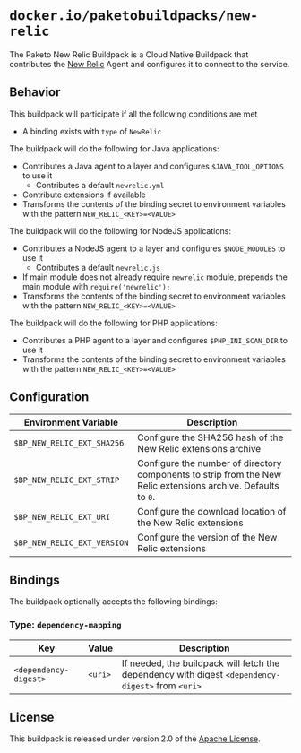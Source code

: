 # `docker.io/paketobuildpacks/new-relic`
The Paketo New Relic Buildpack is a Cloud Native Buildpack that contributes the [New Relic][n] Agent and configures it to connect to the service.

[n]: https://newrelic.com

## Behavior
This buildpack will participate if all the following conditions are met

* A binding exists with `type` of `NewRelic`

The buildpack will do the following for Java applications:

* Contributes a Java agent to a layer and configures `$JAVA_TOOL_OPTIONS` to use it
  * Contributes a default `newrelic.yml`
* Contribute extensions if available
* Transforms the contents of the binding secret to environment variables with the pattern `NEW_RELIC_<KEY>=<VALUE>`

The buildpack will do the following for NodeJS applications:

* Contributes a NodeJS agent to a layer and configures `$NODE_MODULES` to use it
  * Contributes a default `newrelic.js`
* If main module does not already require `newrelic` module, prepends the main module with `require('newrelic');`
* Transforms the contents of the binding secret to environment variables with the pattern `NEW_RELIC_<KEY>=<VALUE>`

The buildpack will do the following for PHP applications:

* Contributes a PHP agent to a layer and configures `$PHP_INI_SCAN_DIR` to use it
* Transforms the contents of the binding secret to environment variables with the pattern `NEW_RELIC_<KEY>=<VALUE>`

## Configuration
| Environment Variable | Description
| -------------------- | -----------
| `$BP_NEW_RELIC_EXT_SHA256` | Configure the SHA256 hash of the New Relic extensions archive
| `$BP_NEW_RELIC_EXT_STRIP` | Configure the number of directory components to strip from the New Relic extensions archive. Defaults to `0`.
| `$BP_NEW_RELIC_EXT_URI` | Configure the download location of the New Relic extensions
| `$BP_NEW_RELIC_EXT_VERSION` | Configure the version of the New Relic extensions

## Bindings
The buildpack optionally accepts the following bindings:

### Type: `dependency-mapping`
|Key                   | Value   | Description
|----------------------|---------|------------
|`<dependency-digest>` | `<uri>` | If needed, the buildpack will fetch the dependency with digest `<dependency-digest>` from `<uri>`

## License

This buildpack is released under version 2.0 of the [Apache License][a].

[a]: http://www.apache.org/licenses/LICENSE-2.0
